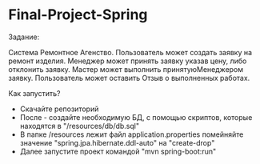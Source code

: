 # Final-Project-Spring
Задание:

Система Ремонтное Агенство. Пользователь может создать заявку на
ремонт изделия. Менеджер может принять заявку указав цену, либо
отклонить заявку. Мастер может выполнить принятуюМенеджером заявку. 
Пользователь может оставить Отзыв о выполненных работах.

Как запустить?

- Скачайте репозиторий
- После - создайте необходимую БД, с помощью скриптов, 
которые находятся в "/resources/db/db.sql"
- В папке /resources лежит файл application.properties
  помейняйте значение "spring.jpa.hibernate.ddl-auto" на
  "create-drop"
- Далее запустите проект командой "mvn spring-boot:run"
